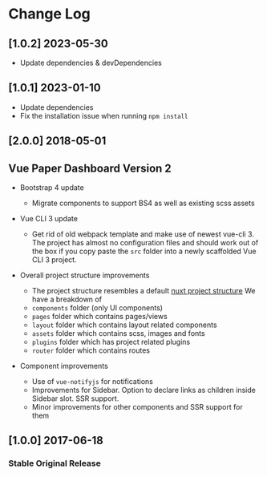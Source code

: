 # Change Log

## [1.0.2] 2023-05-30

- Update dependencies & devDependencies

## [1.0.1] 2023-01-10

- Update dependencies
- Fix the installation issue when running `npm install`

## [2.0.0] 2018-05-01

## Vue Paper Dashboard Version 2

- Bootstrap 4 update
  - Migrate components to support BS4 as well as existing scss assets
- Vue CLI 3 update
  - Get rid of old webpack template and make use of newest vue-cli 3. The project has almost no configuration files and
    should work out of the box if you copy paste the `src` folder into a newly scaffolded Vue CLI 3 project.
- Overall project structure improvements

  - The project structure resembles a default [nuxt project structure](https://nuxtjs.org/)
    We have a breakdown of
  - `components` folder (only UI components)
  - `pages` folder which contains pages/views
  - `layout` folder which contains layout related components
  - `assets` folder which contains scss, images and fonts
  - `plugins` folder which has project related plugins
  - `router` folder which contains routes

- Component improvements
  - Use of `vue-notifyjs` for notifications
  - Improvements for Sidebar. Option to declare links as children inside Sidebar slot. SSR support.
  - Minor improvements for other components and SSR support for them

## [1.0.0] 2017-06-18

### Stable Original Release
